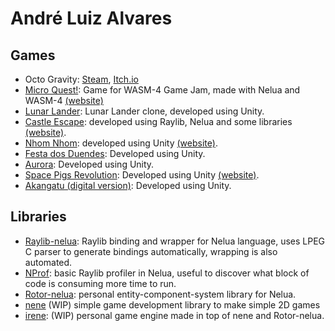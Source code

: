# André Luiz Alvares
## Games
* Octo Gravity: [Steam](https://store.steampowered.com/app/865800/Octo_Gravity/), [Itch.io](https://origamisword.itch.io/octo-gravity)
* [Micro Quest!](https://github.com/Andre-LA/micro-quest): Game for WASM-4 Game Jam, made with Nelua and WASM-4 [(website)](https://andre-la.itch.io/micro-quest)
* [Lunar Lander](https://github.com/nicolas-ft/LunarLander): Lunar Lander clone, developed using Unity.
* [Castle Escape](https://github.com/Andre-LA/baixada-game-jam-game): developed using Raylib, Nelua and some libraries [(website)](https://andre-la.github.io/baixada-game-jam-game/index.html).
* [Nhom Nhom](https://github.com/unimonte-games/nhom-nhom): developed using Unity [(website)](https://andre-la.itch.io/nhom-nhom).
* [Festa dos Duendes](https://github.com/unimonte-games/festa-dos-duendes): Developed using Unity.
* [Aurora](https://github.com/unimonte-games/game-jam-proj-grupo-5): Developed using Unity.
* [Space Pigs Revolution](https://github.com/unimonte-games/space-pigs-revolution): Developed using Unity [(website)](https://unimonte-games.github.io/space-pigs-revolution/index.html).
* [Akangatu (digital version)](https://github.com/unimonte-games/jogo-akangatu-digital): Developed using Unity.

## Libraries
* [Raylib-nelua](https://github.com/Andre-LA/raylib-nelua-mirror): Raylib binding and wrapper for Nelua language, uses LPEG C parser to generate bindings automatically, wrapping is also automated.
* [NProf](https://github.com/Andre-LA/nprof): basic Raylib profiler in Nelua, useful to discover what block of code is consuming more time to run.
* [Rotor-nelua](https://gitlab.com/Andre-LA/rotor-nelua): personal entity-component-system library for Nelua.
* [nene](https://github.com/Andre-LA/nene) (WIP) simple game development library to make simple 2D games
* [irene](https://github.com/andre-la/irene): (WIP) personal game engine made in top of nene and Rotor-nelua.
